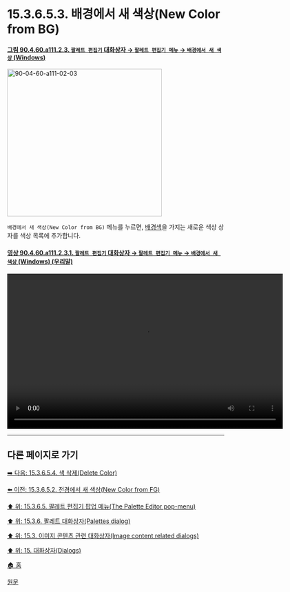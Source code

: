 # 15.3.6.5.3. 배경에서 새 색상(New Color from BG)

<a id="90-04-60-a111-02-03"></a>

#### [그림 90.4.60.a111.2.3. `팔레트 편집기` 대화상자 → `팔레트 편집기 메뉴` → `배경에서 새 색상` (Windows)](./90-04-0060-palette_editor.md#90-04-60-a111-02-03)
<img width="359" height="342" alt="90-04-60-a111-02-03" src="https://github.com/user-attachments/assets/75c8d08d-97e9-41ba-bb63-bb469fc994d5" />

`배경에서 새 색상(New Color from BG)` 메뉴를 누르면, [배경색](./19-glossaryx-background_color.md)을 가지는 새로운 색상 상자를 색상 목록에 추가합니다.

<a id="90-04-60-a111-02-03-01"></a>

#### [영상 90.4.60.a111.2.3.1. `팔레트 편집기` 대화상자 → `팔레트 편집기 메뉴` → `배경에서 새 색상` (Windows) (우리말)](./90-04-0060-palette_editor.md#90-04-60-a111-02-03-01)
<video controls="controls" width="640" height="360" src="https://github.com/user-attachments/assets/0d76fcd7-0edc-467b-b267-995a2e801e8c"></video>

***

## 다른 페이지로 가기

[➡️ 다음: 15.3.6.5.4. 색 삭제(Delete Color)](./15-03-06-05-04-delete_color.md)

[⬅️ 이전: 15.3.6.5.2. 전경에서 새 색상(New Color from FG)](./15-03-06-05-02-new_color_from_fg.md)

[⬆️ 위: 15.3.6.5. 팔레트 편집기 팝업 메뉴(The Palette Editor pop-menu)](./15-03-06-05-00-the_palette_editor_pop_menu.md)

[⬆️ 위: 15.3.6. 팔레트 대화상자(Palettes dialog)](./15-03-06-00-palettes_dialog.md)

[⬆️ 위: 15.3. 이미지 콘텐츠 관련 대화상자(Image content related dialogs)](./15-03-00-image-content-related-dialogs.md)

[⬆️ 위: 15. 대화상자(Dialogs)](./15-00-dialogs.md)

[🏠 홈](./00-home.md)

[원문](https://docs.gimp.org/2.10/ko/gimp-palette-dialog.html#gimp-palette-editor-menu)